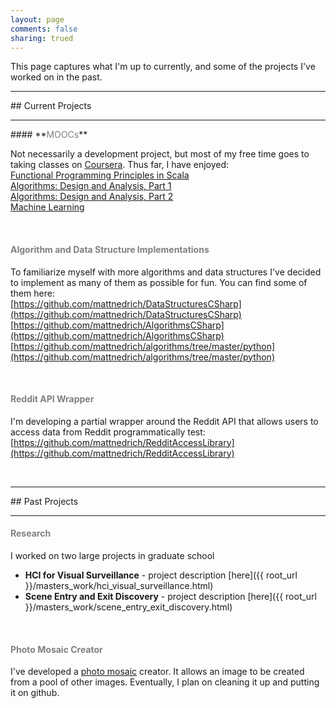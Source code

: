 ```yaml
---
layout: page
comments: false
sharing: trued
---
```


This page captures what I'm up to currently, and some of the projects I've worked on in the past.
<hr/>
## Current Projects
<hr/>
#### **<font color='gray'>MOOCs</font>**

Not necessarily a development project, but most of my free time goes to taking classes on [Coursera](http://www.coursera.org). Thus far, I have enjoyed:<br>
[Functional Programming Principles in Scala](https://www.coursera.org/course/progfun)<br>
[Algorithms: Design and Analysis, Part 1](https://www.coursera.org/course/algo)<br>
[Algorithms: Design and Analysis, Part 2](https://www.coursera.org/course/alo2)<br>
[Machine Learning](https://www.coursera.org/course/ml)<br>

<br/>

#### **<font color='gray'>Algorithm and Data Structure Implementations</font>**

To familiarize myself with more algorithms and data structures I've decided to implement as many of them as possible for fun. You can find some of them here:<br>
[https://github.com/mattnedrich/DataStructuresCSharp](https://github.com/mattnedrich/DataStructuresCSharp)<br>
[https://github.com/mattnedrich/AlgorithmsCSharp](https://github.com/mattnedrich/AlgorithmsCSharp)<br>
[https://github.com/mattnedrich/algorithms/tree/master/python](https://github.com/mattnedrich/algorithms/tree/master/python)

<br/>

#### **<font color='gray'>Reddit API Wrapper</font>**

I'm developing a partial wrapper around the Reddit API that allows users to access data from Reddit programmatically test:<br>
[https://github.com/mattnedrich/RedditAccessLibrary](https://github.com/mattnedrich/RedditAccessLibrary)

<br/>

<hr/>
## Past Projects
<hr/>

#### **<font color='gray'>Research</font>**

I worked on two large projects in graduate school

- **HCI for Visual Surveillance** - project description [here]({{ root_url }}/masters_work/hci_visual_surveillance.html)
- **Scene Entry and Exit Discovery** - project description [here]({{ root_url }}/masters_work/scene_entry_exit_discovery.html)

<br/>

#### **<font color='gray'>Photo Mosaic Creator</font>**

I've developed a [photo mosaic](http://en.wikipedia.org/wiki/Photographic_mosaic) creator. It allows an image to be created from a pool of other images. Eventually, I plan on cleaning it up and putting it on github.




